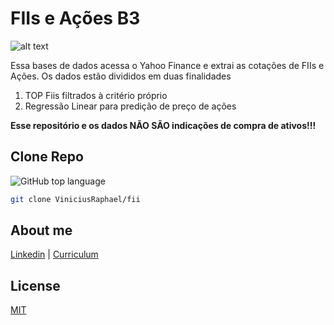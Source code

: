 # FIIs e Ações B3
![alt text](https://image.freepik.com/free-photo/thinking-ai-humanoid-robot-analyzing-screen-mathematics-formula-science-equation_31965-7769.jpg)

Essa bases de dados acessa o Yahoo Finance e extrai as cotações de FIIs e Ações.
Os dados estão divididos em duas finalidades
1. TOP Fiis filtrados à critério próprio
2. Regressão Linear para predição de preço de ações

**Esse repositório e os dados NÃO SÃO indicações de compra de ativos!!!** 
 
## Clone Repo
![GitHub top language](https://img.shields.io/github/languages/top/ViniciusRaphael/Best_books_from_GoodReads)
```bash
git clone ViniciusRaphael/fii
```

## About me
[Linkedin](https://www.linkedin.com/in/vinicius-sousa1/) | 
[Curriculum](https://viniciusraphael.github.io/)

## License
[MIT](https://choosealicense.com/licenses/mit/)